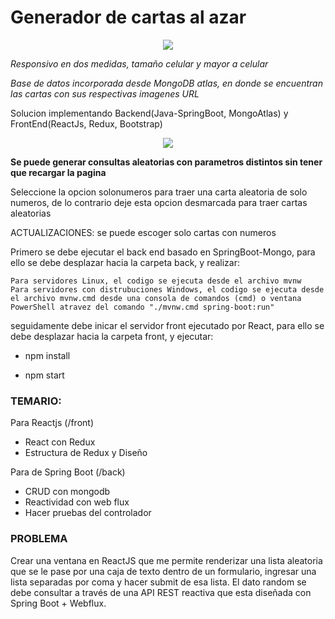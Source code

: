 # Generador de cartas al azar

<p align="center">
<img src="https://www.sofka.com.co/wp-content/uploads/2021/02/sofkau-logo-horizontal.png">
</p>

*Responsivo en dos medidas, tamaño celular y mayor a celular*

*Base de datos incorporada desde MongoDB atlas, en donde se encuentran las cartas con sus respectivas imagenes URL*

Solucion implementando Backend(Java-SpringBoot, MongoAtlas) y FrontEnd(ReactJs, Redux, Bootstrap)

<p align="center">
<img src="https://user-images.githubusercontent.com/59320487/160254892-841f2f8e-94d6-4d3b-90b7-5b5fdc176f7f.png">
</p>


**Se puede generar consultas aleatorias con parametros distintos sin tener que recargar la pagina**

Seleccione la opcion solonumeros para traer una carta aleatoria de solo numeros, de lo contrario deje esta opcion desmarcada para traer cartas aleatorias

ACTUALIZACIONES: se puede escoger solo cartas con numeros


Primero se debe ejecutar el back end basado en SpringBoot-Mongo, para ello se debe desplazar hacia la carpeta back, y realizar:

    Para servidores Linux, el codigo se ejecuta desde el archivo mvnw
    Para servidores con distrubuciones Windows, el codigo se ejecuta desde el archivo mvnw.cmd desde una consola de comandos (cmd) o ventana PowerShell atravez del comando "./mvnw.cmd spring-boot:run"

seguidamente debe inicar el servidor front ejecutado por React, para ello se debe desplazar hacia la carpeta front, y ejecutar:


- npm install

- npm start



### TEMARIO: 

Para Reactjs (/front)
- React con Redux
- Estructura de Redux y Diseño

Para de Spring Boot (/back)
- CRUD con mongodb
- Reactividad con web flux
- Hacer pruebas del controlador


### PROBLEMA

Crear una ventana en ReactJS que me permite renderizar una lista aleatoria que se le pase por una caja de texto dentro de un formulario, ingresar una lista separadas por coma y hacer submit de esa lista. El dato random se debe consultar a través de una API REST reactiva que esta diseñada con Spring Boot + Webflux. 





